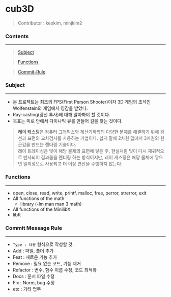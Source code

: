 # **cub3D**

> Contributor : keokim, minjkim2

### **Contents**
------------
> [Subject](#subject)

> [Functions](#Functions)

> [Commit-Rule](#commit-message-rule)

### **Subject**
---
* 본 프로젝트는 최초의 FPS(First Person Shooter)이자 3D 게임의 초석인 Wolfenstein의 게임에서 영감을 받았다.
* Ray-casting(광선 투사)에 대해 알아봐야 할 것이다.
* 목표는 미로 안에서 다이나믹 뷰를 만들어 길을 찾는 것이다.

> **레이 캐스팅**은 컴퓨터 그래픽스와 계산기하학의 다양한 문제를 해결하기 위해 광선과 표면의 교차검사를 사용하는 기법이다. 쉽게 말해 2차원 맵에서 3차원의 원근감을 만드는 렌더링 기술이다.  
> 레이 트레이싱은 빛이 해당 물체의 표면에 닿은 후, 현실처럼 빛이 다시 재귀적으로 반사되어 결과물을 렌더링 하는 방식이지만, 레이 캐스팅은 해당 물체에 닿으면 일회성으로 사용되고 더 이상 연산을 수행하지 않는다.

### **Functions**
---
* open, close, read, write, printf, malloc, free, perror, strerror, exit
* All functions of the math
	* library (-lm man man 3 math)
* All functions of the MinilibX
* libft

### **Commit Message Rule**
---
* `Type : 내용` 형식으로 작성할 것.
* Add : 파일, 폴더 추가
* Feat : 새로운 기능 추가
* Remove : 필요 없는 코드, 기능 제거
* Refactor : 변수, 함수 이름 수정, 코드 최적화
* Docs : 문서 파일 수정
* Fix : Norm, bug 수정
* etc : 기타 업무

